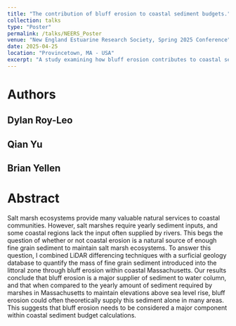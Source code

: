 ```yaml
---
title: "The contribution of bluff erosion to coastal sediment budgets."
collection: talks
type: "Poster"
permalink: /talks/NEERS_Poster
venue: "New England Estuarine Research Society, Spring 2025 Conference"
date: 2025-04-25
location: "Provincetown, MA - USA"
excerpt: "A study examining how bluff erosion contributes to coastal sediment budgets in Massachusetts salt marsh ecosystems."
---
```

Authors
======
## Dylan Roy-Leo
## Qian Yu
## Brian Yellen


Abstract
======
Salt marsh ecosystems provide many valuable natural services to coastal communities. However, salt marshes require yearly sediment inputs, and some coastal regions lack the input often supplied by rivers. This begs the question of whether or not coastal erosion is a natural source of enough fine grain sediment to maintain salt marsh ecosystems. To answer this question, I combined LiDAR differencing techniques with a surficial geology database to quantify the mass of fine grain sediment introduced into the littoral zone through bluff erosion within coastal Massachusetts. Our results conclude that bluff erosion is a major supplier of sediment to water column, and that when compared to the yearly amount of sediment required by marshes in Massachusetts to maintain elevations above sea level rise, bluff erosion could often theoretically supply this sediment alone in many areas. This suggests that bluff erosion needs to be considered a major component within coastal sediment budget calculations.

